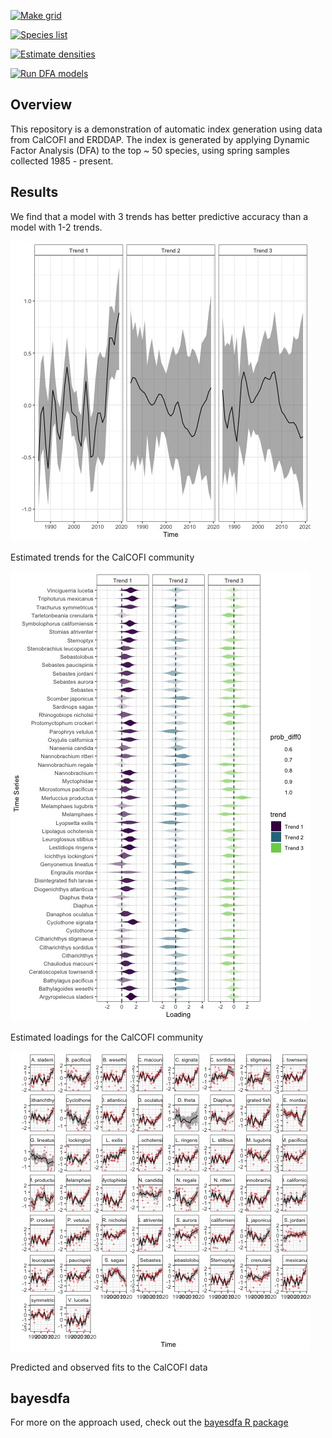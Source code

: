 <!-- README.md is generated from README.Rmd. Please edit that file -->

<!-- badges: start -->

[![Make
grid](https://github.com/ecosystem-state/calcofi-auto/workflows/R-make-grid/badge.svg)](https://github.com/ecosystem-state/calcofi-auto/actions)

[![Species
list](https://github.com/ecosystem-state/calcofi-auto/workflows/R-make-spp-list/badge.svg)](https://github.com/ecosystem-state/calcofi-auto/actions)

[![Estimate
densities](https://github.com/ecosystem-state/calcofi-auto/workflows/R-make-indices/badge.svg)](https://github.com/ecosystem-state/calcofi-auto/actions)

[![Run DFA
models](https://github.com/ecosystem-state/calcofi-auto/workflows/R-run-dfa/badge.svg)](https://github.com/ecosystem-state/calcofi-auto/actions)
<!-- badges: end -->

## Overview

This repository is a demonstration of automatic index generation using
data from CalCOFI and ERDDAP. The index is generated by applying Dynamic
Factor Analysis (DFA) to the top \~ 50 species, using spring samples
collected 1985 - present.

## Results

We find that a model with 3 trends has better predictive accuracy than a
model with 1-2 trends.

<div class="figure">

<img src="figures/trends.jpeg" alt="Estimated trends for the CalCOFI community" width="480" />
<p class="caption">
Estimated trends for the CalCOFI community
</p>

</div>

<div class="figure">

<img src="figures/loadings.jpeg" alt="Estimated loadings for the CalCOFI community" width="480" />
<p class="caption">
Estimated loadings for the CalCOFI community
</p>

</div>

<div class="figure">

<img src="figures/fitted.jpeg" alt="Predicted and observed fits to the CalCOFI data" width="480" />
<p class="caption">
Predicted and observed fits to the CalCOFI data
</p>

</div>

## bayesdfa

For more on the approach used, check out the [bayesdfa R
package](https://fate-ewi.github.io/bayesdfa/)
